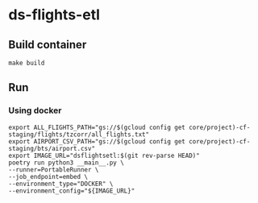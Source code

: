 # ds-flights-etl

## Build container

```shell
make build
```

## Run

### Using docker

```shell
export ALL_FLIGHTS_PATH="gs://$(gcloud config get core/project)-cf-staging/flights/tzcorr/all_flights.txt"
export AIRPORT_CSV_PATH="gs://$(gcloud config get core/project)-cf-staging/bts/airport.csv"
export IMAGE_URL="dsflightsetl:$(git rev-parse HEAD)"
poetry run python3 __main__.py \
--runner=PortableRunner \
--job_endpoint=embed \
--environment_type="DOCKER" \
--environment_config="${IMAGE_URL}"
```
